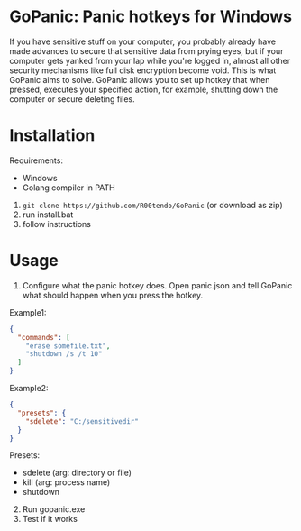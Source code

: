 # GoPanic: Panic hotkeys for Windows
If you have sensitive stuff on your computer, you probably already have made advances to secure that sensitive data from prying eyes, but if your computer gets yanked from your lap while you're logged in, almost all other security mechanisms like full disk encryption become void. This is what GoPanic aims to solve. GoPanic allows you to set up hotkey that when pressed, executes your specified action, for example, shutting down the computer or secure deleting files.

# Installation
Requirements:
- Windows
- Golang compiler in PATH

1. `git clone https://github.com/R00tendo/GoPanic` (or download as zip)
2. run install.bat
3. follow instructions

# Usage
1. Configure what the panic hotkey does.
Open panic.json and tell GoPanic what should happen when you press the hotkey.

Example1:
```json
{
  "commands": [
    "erase somefile.txt",
    "shutdown /s /t 10"
  ]
}
```


Example2:
```json
{
  "presets": {
    "sdelete": "C:/sensitivedir"
  }
}
```

Presets:
- sdelete (arg: directory or file)
- kill (arg: process name)
- shutdown

2. Run gopanic.exe
3. Test if it works 
